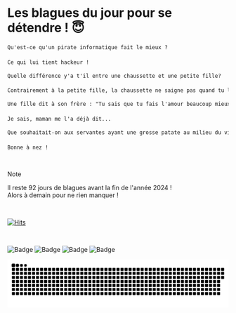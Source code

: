 
<h1>Les blagues du jour pour se détendre ! 😇</h1>

```diff
Qu'est-ce qu'un pirate informatique fait le mieux ?

Ce qui lui tient hackeur !
```

```diff
Quelle différence y'a t'il entre une chaussette et une petite fille?

Contrairement à la petite fille, la chaussette ne saigne pas quand tu l'enfile.
```

```diff
Une fille dit à son frère : "Tu sais que tu fais l'amour beaucoup mieux que papa ?"

Je sais, maman me l'a déjà dit...
```

```diff
Que souhaitait-on aux servantes ayant une grosse patate au milieu du visage le jour de la Saint-Sylvestre ?

Bonne à nez !
```

<br/>

> [!NOTE]
> Il reste 92 jours de blagues avant la fin de l'année 2024 ! <br/>
> Alors à demain pour ne rien manquer !

<br/>


[![Hits](https://hits.seeyoufarm.com/api/count/incr/badge.svg?url=https%3A%2F%2Fgithub.com%2FClems02%2Fhit-counter&count_bg=%23003E80&title_bg=%235C9FE1&icon=powershell.svg&icon_color=%23FFFFFF&title=Visite&edge_flat=false)](https://hits.seeyoufarm.com)


<br/>


![Badge](https://img.shields.io/badge/Last%20updated%20on-white?style=for-the-badge&logo=clockify)   ![Badge](https://img.shields.io/badge/01/10-white?style=for-the-badge) ![Badge](https://img.shields.io/badge/at-white?style=for-the-badge) ![Badge](https://img.shields.io/badge/03:09-white?style=for-the-badge)


<p align="center">
 <img width="1000" src="assets/github-snake.svg" alt="snake"/>
</p>
